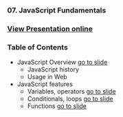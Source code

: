 ### 07. JavaScript Fundamentals
### [View Presentation online](https://rawgit.com/TelerikAcademy/SchoolAcademy/master/2016-01-HTML-CSS-JavaScript/08.%20JavaScript-Fundamentals/slides/index.html)
### Table of Contents
* JavaScript Overview [go to slide](https://rawgit.com/TelerikAcademy/SchoolAcademy/master/2016-01-HTML-CSS-JavaScript/08.%20JavaScript-Fundamentals/slides/index.html#/1)
  * JavaScript history
  * Usage in Web
* JavaScript features
  * Variables, operators [go to slide](https://rawgit.com/TelerikAcademy/SchoolAcademy/master/2016-01-HTML-CSS-JavaScript/08.%20JavaScript-Fundamentals/slides/index.html#/2/2)
  * Conditionals, loops [go to slide](https://rawgit.com/TelerikAcademy/SchoolAcademy/master/2016-01-HTML-CSS-JavaScript/08.%20JavaScript-Fundamentals/slides/index.html#/2/9)
  * Functions [go to slide](https://rawgit.com/TelerikAcademy/SchoolAcademy/master/2016-01-HTML-CSS-JavaScript/08.%20JavaScript-Fundamentals/slides/index.html#/2/16)
